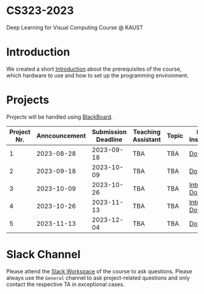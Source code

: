 # CS323-2023
Deep Learning for Visual Computing Course @ KAUST

# Introduction
We created a short [Introduction](introduction.md) about the prerequisites of the course, which hardware to use and how to set up the programming environment.

# Projects
Projects will be handled using [BlackBoard](https://blackboard.kaust.edu.sa/).

| Project Nr. | Anncouncement | Submission Deadline | Teaching Assistant | Topic                                             | Project Instructions |
| ----------- | ------------- | ------------------- | ------------------ | ------------------------------------------------- | -------------------- |
| 1           | 2023-08-28    | 2023-09-18          | TBA         | TBA                              | [Download](project_1_image_classification.zip)
| 2           | 2023-09-18    | 2023-10-09          | TBA    | TBA                                    | [Download](https://drive.google.com/file/d/1g5YfQL50nVXLwDrHLQOU91hPQPgfkFeF/view?usp=sharing)                     |
| 3           | 2023-10-09    | 2023-10-26          | TBA        | TBA | [Intro](https://docs.google.com/presentation/d/1ZOTjBOQkqb6fhf6pgxaZ3HYnyizCvqSR/edit?usp=sharing&ouid=104439717954835181360&rtpof=true&sd=true) [Download](Project3_23.zip)                     |
| 4           | 2023-10-26    | 2023-11-13          | TBA    | TBA            | [Intro](https://docs.google.com/presentation/d/1jhjIGBK-ZDYElQkkGEj5ZpJsJSoWkkczNkYmv-im7lA/edit?usp=sharing) [Download](Project_4_GANs.zip)                     |                     
| 5           | 2023-11-13    | 2023-12-04          | TBA         | TBA                                      | [Download](project_5_transformer.zip)                     |

# Slack Channel
Please attend the [Slack Workspace](https://join.slack.com/t/cs323-2022/shared_invite/zt-1ekce91hy-xBverAhvVbqRxEHbs_lsVQ) of the course to ask questions. Please always use the `General` channel to ask project-related questions and only contact the respective TA in exceptional cases.
